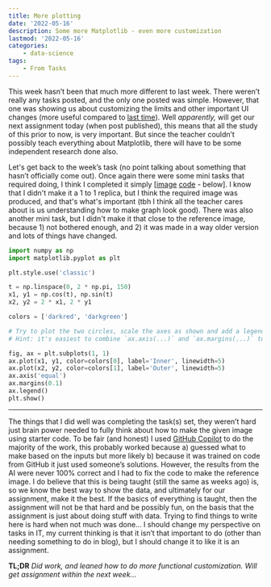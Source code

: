 ```yaml
---
title: More plotting
date: '2022-05-16'
description: Some more Matplotlib - even more customization 
lastmod: '2022-05-16'
categories: 
    - data-science
tags: 
    - From Tasks
---
```

This week hasn’t been that much more different to last week. There weren’t really any tasks posted, and the only one posted was simple. However, that one was showing us about customizing the limits and other important UI changes (more useful compared to [last time](../matplotlib-is-useful)). Well *apparently,* will get our next assignment today (when post published), this means that all the study of this prior to now, is very important. But since the teacher couldn’t possibly teach everything about Matplotlib, there will have to be some independent research done also.

Let's get back to the week’s task (no point talking about something that hasn’t officially come out). Once again there were some mini tasks that required doing, I think I completed it simply [[image][4.1-image] [code][4.1-code] - below]. I know that I didn't make it a 1 to 1 replica, but I think the required image was produced, and that's what's important (tbh I think all the teacher cares about is us understanding how to make graph look good). There was also another mini task, but I didn't make it that close to the reference image, because 1) not bothered enough, and 2) it was made in a way older version and lots of things have changed.

```python
import numpy as np
import matplotlib.pyplot as plt

plt.style.use('classic')

t = np.linspace(0, 2 * np.pi, 150)
x1, y1 = np.cos(t), np.sin(t)
x2, y2 = 2 * x1, 2 * y1

colors = ['darkred', 'darkgreen']

# Try to plot the two circles, scale the axes as shown and add a legend
# Hint: it's easiest to combine `ax.axis(...)` and `ax.margins(...)` to scale the axes

fig, ax = plt.subplots(1, 1)
ax.plot(x1, y1, color=colors[0], label='Inner', linewidth=5)
ax.plot(x2, y2, color=colors[1], label='Outer', linewidth=5)
ax.axis('equal')
ax.margins(0.1)
ax.legend()
plt.show()
```

---

The things that I did well was completing the task(s) set, they weren’t hard just brain power needed to fully think about how to make the given image using starter code. To be fair (and honest) I used [GitHub Copilot][githubcopilot-link] to do the majority of the work, this probably worked because a) guessed what to make based on the inputs but more likely b) because it was trained on code from GitHub it just used someone’s solutions. However, the results from the AI were never 100% correct and I had to fix the code to make the reference image. I do believe that this is being taught (still the same as weeks ago) is, so we know the best way to show the data, and ultimately for our assignment, make it the best. If the basics of everything is taught, then the assignment will not be that hard and be possibly fun, on the basis that the assignment is just about doing stuff with data. Trying to find things to write here is hard when not much was done... I should change my perspective on tasks in IT, my current thinking is that it isn’t that important to do (other than needing something to do in blog), but I should change it to like it is an assignment.

**TL;DR** *Did work, and leaned how to do more functional customization. Will get assignment within the next week...*

<!-- Links -->
[4.1-image]: https://github.com/matplotlib/AnatomyOfMatplotlib/blob/master/images/exercise_4-1.png
[4.1-code]: https://github.com/Michael-Schoo/tasks/blob/main/matplotlib/part4.py#L65-L86
[githubcopilot-link]: https://copilot.github.com/
